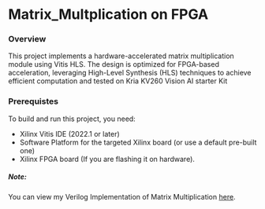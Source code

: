 # Matrix_Multplication on FPGA

### Overview 

This project implements a hardware-accelerated matrix multiplication module using Vitis HLS. The design is optimized for FPGA-based acceleration, leveraging High-Level Synthesis (HLS) techniques to achieve efficient computation and tested on Kria KV260 Vision AI starter Kit

### Prerequistes 

To build and run this project, you need:
- Xilinx Vitis IDE (2022.1 or later)
- Software Platform for the targeted Xilinx board (or use a default pre-built one) 
- Xilinx FPGA board (If you are flashing it on hardware).

##### Note:
You can view my Verilog Implementation of Matrix Multiplication [here](https://github.com/NachtSpyder04/Matrix_Multiplication_on_FPGA/tree/verilog). 